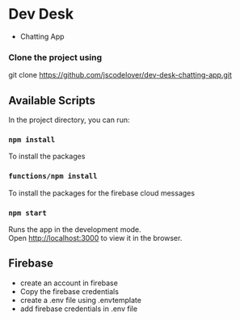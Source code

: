 # Dev Desk

- Chatting App

### Clone the project using

git clone https://github.com/jscodelover/dev-desk-chatting-app.git

## Available Scripts

In the project directory, you can run:

### `npm install`

To install the packages

### `functions/npm install`

To install the packages for the firebase cloud messages

### `npm start`

Runs the app in the development mode.<br>
Open [http://localhost:3000](http://localhost:3000) to view it in the browser.

## Firebase

- create an account in firebase
- Copy the firebase credentials
- create a .env file using .envtemplate
- add firebase credentials in .env file
